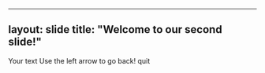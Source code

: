 
---
layout: slide
title: "Welcome to our second slide!"
---
Your text
Use the left arrow to go back! quit
